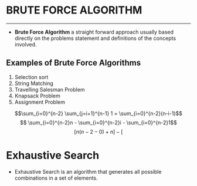 # BRUTE FORCE ALGORITHM
---
- **Brute Force Algorithm** a straight forward approach usually based directly on the problems statement and definitions of the concepts involved.
## Examples of Brute Force Algorithms
1. Selection sort
2. String Matching 
3. Travelling Salesman Problem
4. Knapsack Problem
5. Assignment Problem

$$\sum_{i=0}^{n-2} \sum_{j=i+1}^{n-1} 1 = \sum_{i=0}^{n-2}(n-i-1)$$
$$ \sum_{i=0}^{n-2}n - \sum_{i=0}^{n-2}i - \sum_{i=0}^{n-2}1$$
$$[n(n-2-0)+n] - [$$

# Exhaustive Search
- Exhaustive Search is an algorithm that generates all possible combinations in a set of elements.